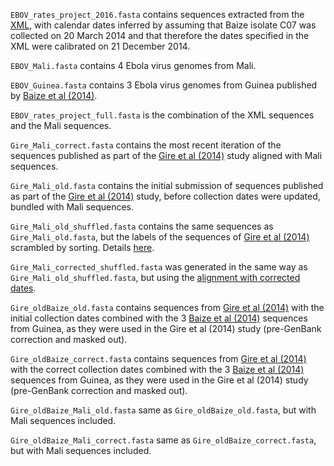 ``EBOV_rates_project_2016.fasta`` contains sequences extracted from the [XML](https://github.com/evogytis/EBOV-rates-project-2016/blob/master/XMLs/GireWA_hkySCCS_20M_1.xml), with calendar dates inferred by assuming that Baize isolate C07 was collected on 20 March 2014 and that therefore the dates specified in the XML were calibrated on 21 December 2014.

``EBOV_Mali.fasta`` contains 4 Ebola virus genomes from Mali.

``EBOV_Guinea.fasta`` contains 3 Ebola virus genomes from Guinea published by [Baize et al (2014)](http://www.nejm.org/doi/full/10.1056/NEJMoa1404505).

``EBOV_rates_project_full.fasta`` is the combination of the XML sequences and the Mali sequences.

``Gire_Mali_correct.fasta`` contains the most recent iteration of the sequences published as part of the [Gire et al (2014)](http://www.sciencemag.org/content/345/6202/1369.full) study aligned with Mali sequences.

``Gire_Mali_old.fasta`` contains the initial submission of sequences published as part of the [Gire et al (2014)](http://www.sciencemag.org/content/345/6202/1369.full) study, before collection dates were updated, bundled with Mali sequences.

``Gire_Mali_old_shuffled.fasta`` contains the same sequences as ``Gire_Mali_old.fasta``, but the labels of the sequences of [Gire et al (2014)](http://www.sciencemag.org/content/345/6202/1369.full) scrambled by sorting. Details [here](https://github.com/evogytis/EBOV-rates-project-2016/blob/master/notebooks/shuffle_sequences.ipynb).

``Gire_Mali_corrected_shuffled.fasta`` was generated in the same way as ``Gire_Mali_old_shuffled.fasta``, but using the [alignment with corrected dates](https://github.com/evogytis/EBOV-rates-project-2016/blob/master/alignments/Gire_Mali_correct.fasta).

``Gire_oldBaize_old.fasta`` contains sequences from [Gire et al (2014)](http://www.sciencemag.org/content/345/6202/1369.full) with the initial collection dates combined with the 3 [Baize et al (2014)](http://www.nejm.org/doi/full/10.1056/NEJMoa1404505) sequences from Guinea, as they were used in the Gire et al (2014) study (pre-GenBank correction and masked out).

``Gire_oldBaize_correct.fasta`` contains sequences from [Gire et al (2014)](http://www.sciencemag.org/content/345/6202/1369.full) with the correct collection dates combined with the 3 [Baize et al (2014)](http://www.nejm.org/doi/full/10.1056/NEJMoa1404505) sequences from Guinea, as they were used in the Gire et al (2014) study (pre-GenBank correction and masked out).

``Gire_oldBaize_Mali_old.fasta`` same as ``Gire_oldBaize_old.fasta``, but with Mali sequences included.

``Gire_oldBaize_Mali_correct.fasta`` same as ``Gire_oldBaize_correct.fasta``, but with Mali sequences included.